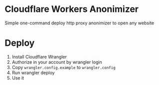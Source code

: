 # Cloudflare Workers Anonimizer
Simple one-command deploy http proxy anonimizer to open any website


# Deploy
1. Install Cloudflare Wrangler
2. Authorize in your account by wrangler login
3. Copy `wrangler.config.example` to `wrangler.config`
4. Run wrangler deploy
5. Use it